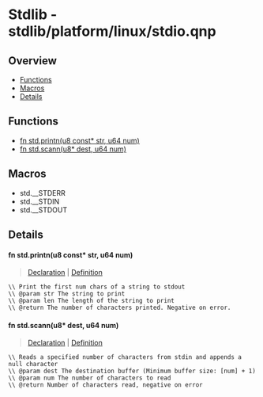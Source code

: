 
# Stdlib - stdlib/platform/linux/stdio.qnp

## Overview
 - [Functions](#functions)
 - [Macros](#macros)
 - [Details](#details)


## Functions
 - [fn<i32> std.printn(u8 const* str, u64 num)](#ref_c86762adc7164b6ece39cb4872a7bd68)
 - [fn<i32> std.scann(u8* dest, u64 num)](#ref_2bdda4e7dcc08093e0fdd68f7839ace1)

## Macros
 - std.__STDERR
 - std.__STDIN
 - std.__STDOUT

## Details
#### <a id="ref_c86762adc7164b6ece39cb4872a7bd68"/>fn<i32> std.printn(u8 const* str, u64 num)
> [Declaration](/stdlib/stdio.qnp?plain=1#L11) | [Definition](/stdlib/platform/linux/stdio.qnp?plain=1#L15)
```qinp
\\ Print the first num chars of a string to stdout
\\ @param str The string to print
\\ @param len The length of the string to print
\\ @return The number of characters printed. Negative on error.
```
#### <a id="ref_2bdda4e7dcc08093e0fdd68f7839ace1"/>fn<i32> std.scann(u8* dest, u64 num)
> [Declaration](/stdlib/stdio.qnp?plain=1#L76) | [Definition](/stdlib/platform/linux/stdio.qnp?plain=1#L18)
```qinp
\\ Reads a specified number of characters from stdin and appends a null character
\\ @param dest The destination buffer (Minimum buffer size: [num] + 1)
\\ @param num The number of characters to read
\\ @return Number of characters read, negative on error
```

